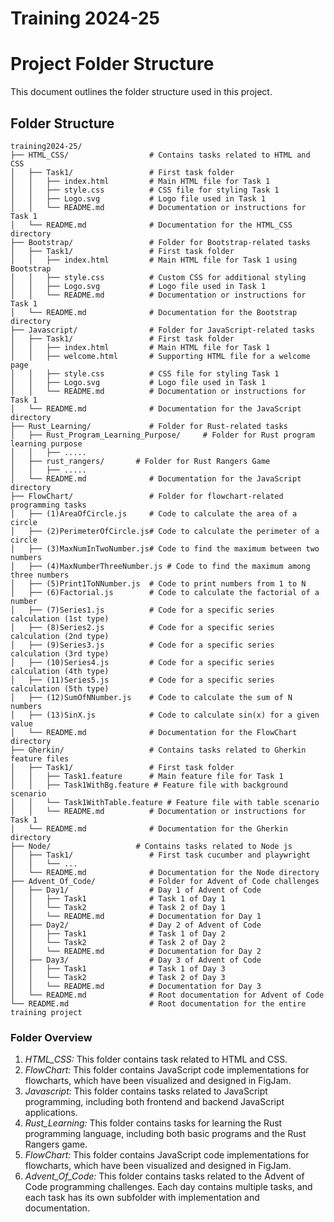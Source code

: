 # Training 2024-25

# Project Folder Structure


This document outlines the folder structure used in this project.

## Folder Structure

```
training2024-25/
├── HTML_CSS/                  # Contains tasks related to HTML and CSS
│   ├── Task1/                 # First task folder
│   │   ├── index.html         # Main HTML file for Task 1
│   │   ├── style.css          # CSS file for styling Task 1
│   │   ├── Logo.svg           # Logo file used in Task 1
│   │   └── README.md          # Documentation or instructions for Task 1
│   └── README.md              # Documentation for the HTML_CSS directory
├── Bootstrap/                 # Folder for Bootstrap-related tasks
│   ├── Task1/                 # First task folder
│   │   ├── index.html         # Main HTML file for Task 1 using Bootstrap
│   │   ├── style.css          # Custom CSS for additional styling
│   │   ├── Logo.svg           # Logo file used in Task 1
│   │   └── README.md          # Documentation or instructions for Task 1
│   └── README.md              # Documentation for the Bootstrap directory
├── Javascript/                # Folder for JavaScript-related tasks
│   ├── Task1/                 # First task folder
│   │   ├── index.html         # Main HTML file for Task 1
│   │   ├── welcome.html       # Supporting HTML file for a welcome page
│   │   ├── style.css          # CSS file for styling Task 1
│   │   ├── Logo.svg           # Logo file used in Task 1
│   │   └── README.md          # Documentation or instructions for Task 1
│   └── README.md              # Documentation for the JavaScript directory
├── Rust_Learning/             # Folder for Rust-related tasks
│   ├── Rust_Program_Learning_Purpose/     # Folder for Rust program learning purpose
│   │   ├── .....
│   ├── rust_rangers/       # Folder for Rust Rangers Game
│   │   ├── .....
│   └── README.md              # Documentation for the JavaScript directory
├── FlowChart/                 # Folder for flowchart-related programming tasks
│   ├── (1)AreaOfCircle.js     # Code to calculate the area of a circle
│   ├── (2)PerimeterOfCircle.js# Code to calculate the perimeter of a circle
│   ├── (3)MaxNumInTwoNumber.js# Code to find the maximum between two numbers
│   ├── (4)MaxNumberThreeNumber.js # Code to find the maximum among three numbers
│   ├── (5)Print1ToNNumber.js  # Code to print numbers from 1 to N
│   ├── (6)Factorial.js        # Code to calculate the factorial of a number
│   ├── (7)Series1.js          # Code for a specific series calculation (1st type)
│   ├── (8)Series2.js          # Code for a specific series calculation (2nd type)
│   ├── (9)Series3.js          # Code for a specific series calculation (3rd type)
│   ├── (10)Series4.js         # Code for a specific series calculation (4th type)
│   ├── (11)Series5.js         # Code for a specific series calculation (5th type)
│   ├── (12)SumOfNNumber.js    # Code to calculate the sum of N numbers
│   ├── (13)SinX.js            # Code to calculate sin(x) for a given value
│   └── README.md              # Documentation for the FlowChart directory
├── Gherkin/                   # Contains tasks related to Gherkin feature files
│   ├── Task1/                 # First task folder
│   │   ├── Task1.feature      # Main feature file for Task 1
│   │   ├── Task1WithBg.feature # Feature file with background scenario
│   │   └── Task1WithTable.feature # Feature file with table scenario
│   │   └── README.md          # Documentation or instructions for Task 1
│   └── README.md              # Documentation for the Gherkin directory
├── Node/                   # Contains tasks related to Node js
│   ├── Task1/                 # First task cucumber and playwright
│   │   └── ...
│   └── README.md              # Documentation for the Node directory
├── Advent_Of_Code/            # Folder for Advent of Code challenges
│   ├── Day1/                  # Day 1 of Advent of Code
│   │   ├── Task1              # Task 1 of Day 1
│   │   └── Task2              # Task 2 of Day 1
│   │   └── README.md          # Documentation for Day 1
│   ├── Day2/                  # Day 2 of Advent of Code
│   │   ├── Task1              # Task 1 of Day 2
│   │   └── Task2              # Task 2 of Day 2
│   │   └── README.md          # Documentation for Day 2
│   ├── Day3/                  # Day 3 of Advent of Code
│   │   ├── Task1              # Task 1 of Day 3
│   │   └── Task2              # Task 2 of Day 3
│   │   └── README.md          # Documentation for Day 3
│   └── README.md              # Root documentation for Advent of Code
└── README.md                  # Root documentation for the entire training project

```

### Folder Overview
1. *HTML_CSS:* This folder contains task related to HTML and CSS.
2. *FlowChart:* This folder contains JavaScript code implementations for flowcharts, which have been visualized and designed in FigJam.
3. *Javascript:* This folder contains tasks related to JavaScript programming, including both frontend and backend JavaScript applications.
4. *Rust_Learning:* This folder contains tasks for learning the Rust programming language, including both basic programs and the Rust Rangers game.
5. *FlowChart:* This folder contains JavaScript code implementations for flowcharts, which have been visualized and designed in FigJam.
6. *Advent_Of_Code:* This folder contains tasks related to the Advent of Code programming challenges. Each day contains multiple tasks, and each task has its own subfolder with implementation and documentation.
